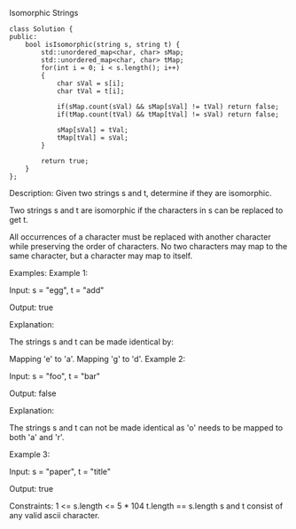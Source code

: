 Isomorphic Strings
```
class Solution {
public:
    bool isIsomorphic(string s, string t) {
        std::unordered_map<char, char> sMap;
        std::unordered_map<char, char> tMap;
        for(int i = 0; i < s.length(); i++)
        {
            char sVal = s[i];
            char tVal = t[i];

            if(sMap.count(sVal) && sMap[sVal] != tVal) return false;
            if(tMap.count(tVal) && tMap[tVal] != sVal) return false;

            sMap[sVal] = tVal;
            tMap[tVal] = sVal;
        }

        return true;
    }
};
```
Description:
Given two strings s and t, determine if they are isomorphic.

Two strings s and t are isomorphic if the characters in s can be replaced to get t.

All occurrences of a character must be replaced with another character while preserving the order of characters. No two characters may map to the same character, but a character may map to itself.

Examples:
Example 1:

Input: s = "egg", t = "add"

Output: true

Explanation:

The strings s and t can be made identical by:

Mapping 'e' to 'a'.
Mapping 'g' to 'd'.
Example 2:

Input: s = "foo", t = "bar"

Output: false

Explanation:

The strings s and t can not be made identical as 'o' needs to be mapped to both 'a' and 'r'.

Example 3:

Input: s = "paper", t = "title"

Output: true

Constraints:
1 <= s.length <= 5 * 104
t.length == s.length
s and t consist of any valid ascii character.
